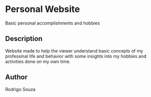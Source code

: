 # Personal Website

Basic personal accomplishments and hobbies

## Description

Website made to help the viewer understand basic concepts of my professinal life and behavior with some insights into my hobbies and activities done on 
my own time.

## Author

Rodrigo Souza
